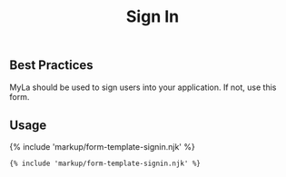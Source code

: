 ﻿---
title: Sign In
summary: The Sign In block allows the user to sign into an application.
tags: form-templates
layout: docs/guide
eleventyNavigation:
  key: Sign In
  parent: Form Templates
  order: 8
  excerpt: The Sign In block allows the user to sign into an application.
  img: /img/illustrations/illus-sign-in.svg
---

## Best Practices

MyLa should be used to sign users into your application. If not, use this form.

## Usage

{% include 'markup/form-template-signin.njk' %}

``` html
{% include 'markup/form-template-signin.njk' %}
```
